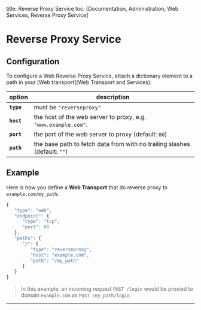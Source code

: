 title: Reverse Proxy Service
toc: [Documentation, Administration, Web Services, Reverse Proxy Service]

# Reverse Proxy Service

## Configuration

To configure a Web Reverse Proxy Service, attach a dictionary element to a path in your [Web transport](Web Transport and Services):

option | description
---|---
**`type`** | must be `"reverseproxy"`
**`host`** | the host of the web server to proxy, e.g. `"www.example.com"`.
**`port`** | the port of the web server to proxy (default: `80`)
**`path`** | the base path to fetch data from with no trailing slashes (default: `""`)

## Example

Here is how you define a **Web Transport** that do reverse proxy to `example.com/my_path`:

```javascript
{
   "type": "web",
   "endpoint": {
      "type": "tcp",
      "port": 80
   },
   "paths": {
      "/": {
         "type": "reverseproxy",
         "host": "example.com",
         "path": "/my_path"
      }
   }
}
```
> In this example, an incoming request `POST /login` would be proxied to domain `example.com` as `POST /my_path/login`

---